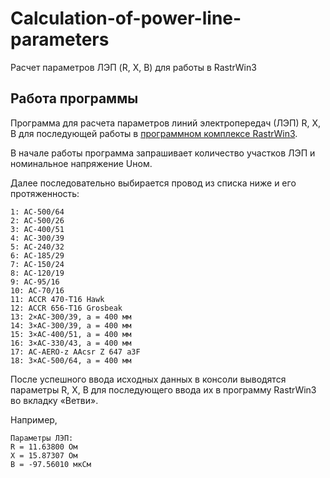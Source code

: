 # Calculation-of-power-line-parameters
Расчет параметров ЛЭП (R, X, B) для работы в RastrWin3
## Работа программы
Программа для расчета параметров линий электропередач (ЛЭП) R, X, B для последующей работы в [программном комплексе RastrWin3](https://www.rastrwin.ru/rastr/index.php).

В начале работы программа запрашивает количество участков ЛЭП и номинальное напряжение Uном.

Далее последовательно выбирается провод из списка ниже и его протяженность:
```
1: АС-500/64
2: АС-500/26
3: АС-400/51
4: АС-300/39
5: АС-240/32
6: АС-185/29
7: АС-150/24
8: АС-120/19
9: АС-95/16
10: АС-70/16
11: ACCR 470-T16 Hawk
12: ACCR 656-T16 Grosbeak
13: 2×АС-300/39, a = 400 мм
14: 3×АС-300/39, a = 400 мм
15: 3×АС-400/51, a = 400 мм
16: 3×АС-330/43, a = 400 мм
17: АС-AERO-z AAcsr Z 647 a3F
18: 3×АС-500/64, a = 400 мм
```

После успешного ввода исходных данных в консоли выводятся параметры R, X, B для последующего ввода их в программу RastrWin3 во вкладку «Ветви».

Например, 
```
Параметры ЛЭП:
R = 11.63800 Ом
X = 15.87307 Ом
B = -97.56010 мкСм
```
